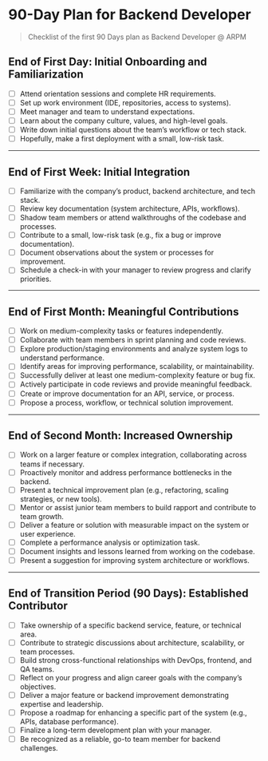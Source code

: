 # 90-Day Plan for Backend Developer
> Checklist of the first 90 Days plan as Backend Developer @ ARPM

## **End of First Day: Initial Onboarding and Familiarization**
- [ ] Attend orientation sessions and complete HR requirements.
- [ ] Set up work environment (IDE, repositories, access to systems).
- [ ] Meet manager and team to understand expectations.
- [ ] Learn about the company culture, values, and high-level goals.
- [ ] Write down initial questions about the team’s workflow or tech stack.
- [ ] Hopefully, make a first deployment with a small, low-risk task.

---

## **End of First Week: Initial Integration**
- [ ] Familiarize with the company’s product, backend architecture, and tech stack.
- [ ] Review key documentation (system architecture, APIs, workflows).
- [ ] Shadow team members or attend walkthroughs of the codebase and processes.
- [ ] Contribute to a small, low-risk task (e.g., fix a bug or improve documentation).
- [ ] Document observations about the system or processes for improvement.
- [ ] Schedule a check-in with your manager to review progress and clarify priorities.

---

## **End of First Month: Meaningful Contributions**
- [ ] Work on medium-complexity tasks or features independently.
- [ ] Collaborate with team members in sprint planning and code reviews.
- [ ] Explore production/staging environments and analyze system logs to understand performance.
- [ ] Identify areas for improving performance, scalability, or maintainability.
- [ ] Successfully deliver at least one medium-complexity feature or bug fix.
- [ ] Actively participate in code reviews and provide meaningful feedback.
- [ ] Create or improve documentation for an API, service, or process.
- [ ] Propose a process, workflow, or technical solution improvement.

---

## **End of Second Month: Increased Ownership**
- [ ] Work on a larger feature or complex integration, collaborating across teams if necessary.
- [ ] Proactively monitor and address performance bottlenecks in the backend.
- [ ] Present a technical improvement plan (e.g., refactoring, scaling strategies, or new tools).
- [ ] Mentor or assist junior team members to build rapport and contribute to team growth.
- [ ] Deliver a feature or solution with measurable impact on the system or user experience.
- [ ] Complete a performance analysis or optimization task.
- [ ] Document insights and lessons learned from working on the codebase.
- [ ] Present a suggestion for improving system architecture or workflows.

---

## **End of Transition Period (90 Days): Established Contributor**
- [ ] Take ownership of a specific backend service, feature, or technical area.
- [ ] Contribute to strategic discussions about architecture, scalability, or team processes.
- [ ] Build strong cross-functional relationships with DevOps, frontend, and QA teams.
- [ ] Reflect on your progress and align career goals with the company’s objectives.
- [ ] Deliver a major feature or backend improvement demonstrating expertise and leadership.
- [ ] Propose a roadmap for enhancing a specific part of the system (e.g., APIs, database performance).
- [ ] Finalize a long-term development plan with your manager.
- [ ] Be recognized as a reliable, go-to team member for backend challenges.
